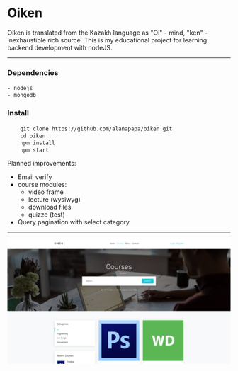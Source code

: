# Oiken

Oiken is translated from the Kazakh language as "Oi" - mind, "ken" - inexhaustible rich source. This is my educational project for learning backend development with nodeJS.

***

### Dependencies
    - nodejs
    - mongodb

### Install
```
    git clone https://github.com/alanapapa/oiken.git
	cd oiken
	npm install
	npm start
```

Planned improvements:
 * Email verify
 * course modules:
	* video frame
	* lecture (wysiwyg)
	* download files
	* quizze (test)
 * Query pagination with select category

 ***

 ![oiken](oiken.png)